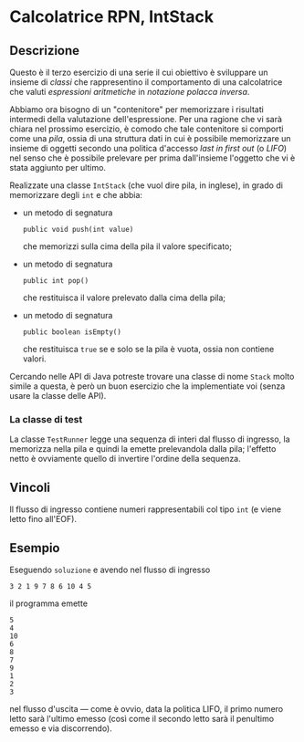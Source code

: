 Calcolatrice RPN, IntStack
==========================

Descrizione
-----------

Questo è il terzo esercizio di una serie il cui obiettivo è sviluppare un
insieme di *classi* che rappresentino il comportamento di una calcolatrice che
valuti *espressioni aritmetiche* in *notazione polacca inversa*.

Abbiamo ora bisogno di un "contenitore" per memorizzare i risultati intermedi
della valutazione dell'espressione. Per una ragione che vi sarà chiara nel
prossimo esercizio, è comodo che tale contenitore si comporti come una *pila*,
ossia di una struttura dati in cui è possibile memorizzare un insieme di oggetti
secondo una politica d'accesso *last in first out* (o *LIFO*) nel senso che è
possibile prelevare per prima dall'insieme l'oggetto che vi è stata aggiunto per
ultimo.

Realizzate una classe `IntStack` (che vuol dire pila, in inglese), in grado di
memorizzare degli `int` e che abbia:

* un metodo di segnatura

      public void push(int value)

  che memorizzi sulla cima della pila il valore specificato;

* un metodo di segnatura

      public int pop()

  che restituisca il valore prelevato dalla cima della pila;

* un metodo di segnatura

      public boolean isEmpty()

  che restituisca `true` se e solo se la pila è vuota, ossia non contiene
  valori.

Cercando nelle API di Java potreste trovare una classe di nome `Stack` molto
simile a questa, è però un buon esercizio che la implementiate voi (senza usare
la classe  delle API).

### La classe di test

La classe `TestRunner` legge una sequenza di interi dal flusso di ingresso, la
memorizza nella pila e quindi la emette prelevandola dalla pila; l'effetto netto è
ovviamente quello di invertire l'ordine della sequenza.


Vincoli
-------

Il flusso di ingresso contiene numeri rappresentabili col tipo `int` (e viene
letto fino all'EOF).

Esempio
-------

Eseguendo `soluzione` e avendo nel flusso di ingresso

    3 2 1 9 7 8 6 10 4 5

il programma emette

    5
    4
    10
    6
    8
    7
    9
    1
    2
    3

nel flusso d'uscita — come è ovvio, data la politica LIFO, il primo numero letto
sarà l'ultimo emesso (così come il secondo letto sarà il penultimo emesso e via
discorrendo).
